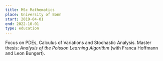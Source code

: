 ```yaml
---
title: MSc Mathematics
place: University of Bonn
start: 2019-04-01
end: 2022-10-01
type: education
---
```


Focus on PDEs, Calculus of Variations and Stochastic Analysis.
Master thesis: _Analysis of the Poisson Learning Algorithm_ (with Franca Hoffmann and Leon Bungert).